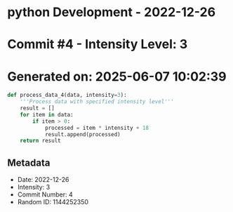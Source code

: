 ﻿# python Development - 2022-12-26
# Commit #4 - Intensity Level: 3
# Generated on: 2025-06-07 10:02:39
```python
def process_data_4(data, intensity=3):
    '''Process data with specified intensity level'''
    result = []
    for item in data:
        if item > 0:
            processed = item * intensity + 18
            result.append(processed)
    return result
```
## Metadata
- Date: 2022-12-26
- Intensity: 3
- Commit Number: 4
- Random ID: 1144252350
